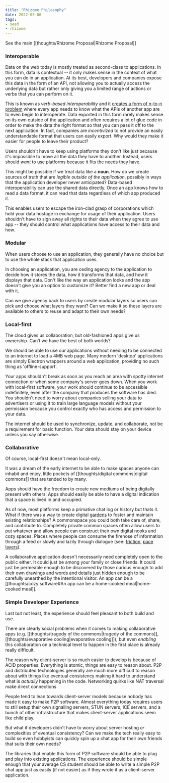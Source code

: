 ```yaml
---
title: "Rhizome Philosophy"
date: 2022-05-06
tags:
- seed
- rhizome
---
```


See the main [[thoughts/Rhizome Proposal|Rhizome Proposal]]

### Interoperable
Data on the web today is mostly treated as second-class to applications. In this form, data is contextual -- it only makes sense in the context of what you can do in an application. At its best, developers and companies expose this data in the form of an API, not allowing you to actually access the underlying data but rather only giving you a limited range of actions or verbs that you can perform on it.

This is known as *verb-based interoperability* and it [creates a form of n-to-n problem](https://twitter.com/andy_matuschak/status/1452438198668328960) where every app needs to know what the APIs of another app are to even begin to interoperate. Data exported in this form rarely makes sense on its own outside of the application and often requires a lot of glue code in order to make the data the right format so that you can pass it off to the next application. In fact, companies are *incentivized* to not provide an easily understandable format that users can easily export. Why would they make it easier for people to leave their product?

Users shouldn't have to keep using platforms they don't like just because it's impossible to move all the data they have to another. Instead, users should *want* to use platforms because it fits the needs they have.

This might be possible if we treat data like a **noun**. How do we create sources of truth that are *legible outside of the application*, possibly in ways that the application developer never anticipated? Data-based interoperability can use the shared data directly. Once an app knows how to read a data format, it can read that data regardless of which app produced it.

This enables users to escape the iron-clad grasp of corporations which hold your data hostage in exchange for usage of their application. Users shouldn't have to sign away all rights to their data when they agree to use app -- they should control what applications have access to their data and how.

### Modular
When users choose to use an application, they generally have no choice but to use the whole stack that application uses.

In choosing an application, you are ceding agency to the application to decide how it stores the data, how it transforms that data, and how it displays that data. Don't like the way an application looks and the app doesn't give you an option to customize it? Better find a new app or deal with it.

Can we give agency back to users by create modular layers so users can pick and choose what layers they want? Can we make it so these layers are available to others to reuse and adapt to their own needs?

### Local-first
The cloud gives us collaboration, but old-fashioned apps give us ownership. Can’t we have the best of both worlds?

We should be able to use our applications without needing to be connected to an internet to load a 4MB web page. Many modern 'desktop' applications are simply Electron wrappers around a web application, providing no such thing as 'offline-support'.

Your apps shouldn't break as soon as you reach an area with spotty internet connection or when some company's server goes down. When you work with local-first software, your work should continue to be accessible indefinitely, even after the company that produces the software has died. You shouldn't need to worry about companies selling your data to advertisers or using it to train large language models without your permission because you control exactly who has access and permission to your data.

The internet should be used to synchronize, update, and collaborate, not be a requirement for basic function. Your data should stay on your device unless you say otherwise.

### Collaborative
Of course, local-first doesn't mean local-only.

It was a dream of the early internet to be able to make spaces anyone can inhabit and enjoy, little pockets of [[thoughts/digital commons|digital commons]] that are tended to by many. 

Apps should have the freedom to create new mediums of being digitally present with others. Apps should easily be able to have a digital indication that a space is lived in and occupied.

As of now, most platforms keep a primative chat log or history but thats it. What if there was a way to create digital [gardens](https://twitter.com/samihusseni/status/1329499588982575104) to foster and maintain existing relationships? A commonspace you could both take care of, share, and contribute to. Completely private common spaces often allow users to put whatever and allow people can construct their own digital nooks and cozy spaces. Places where people can consume the firehose of information through a feed or slowly and lazily through dialogue (see: [friction](thoughts/friction.md), [pace layers](thoughts/pace%20layers.md)).

A collaborative application doesn't necessarily need completely open to the public either. It could just be among your family or close friends. It could just be permeable enough to be discovered by those curious enough to add their own drawings and words and details just hidden enough to be carefully unearthed by the intentional visitor. An app can be a [[thoughts/cozy software#An app can be a home-cooked meal|home-cooked meal]].

### Simple Developer Experience
Last but not least, the experience should feel pleasant to both build and use.

There are clearly social problems when it comes to making collaborative apps (e.g. [[thoughts/tragedy of the commons|tragedy of the commons]], [[thoughts/evaporative cooling|evaporative cooling]]), but even *enabling* this collaboration on a technical level to happen in the first place is already really difficult.

The reason why client-server is so much easier to develop is because of ACID properties. Everything is atomic, things are easy to reason about. P2P and distributed technologies generally are much more difficult to reason about with things like eventual consistency making it hard to understand what is *actually* happening in the code. Networking quirks like NAT traversal make direct connections 

People tend to lean towards client-server models because nobody has made it easy to make P2P software. Almost everything today requires users to still setup their own signalling servers, STUN servers, ICE servers, and a bunch of other infrastructure that makes client-server applications seem like child play.

But what if developers didn't have to worry about server hosting *or* complexities of eventual consistency? Can we make the tech really easy to build so even hobbyists can quickly spin up a chat app for their own friends that suits their own needs?

The libraries that enable this form of P2P software should be able to plug and play into existing applications. The experience should be simple enough that your average CS student should be able to write a simple P2P chat app just as easily (if not easier) as if they wrote it as a client-server application.
